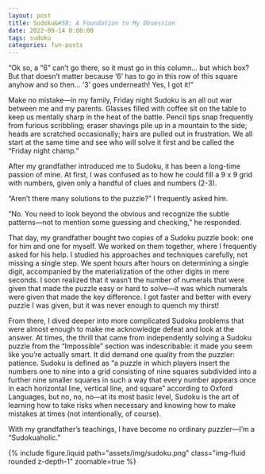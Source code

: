 ```yaml
---
layout: post
title: Sudoku&#58; A Foundation to My Obsession
date: 2022-09-14 0:00:00
tags: sudoku
categories: fun-posts
---
```


“Ok so, a “6” can’t go there, so it must go in this column… but which box? But that doesn’t matter because ‘6’ has to go in this row of this square anyhow and so then… ‘3’ goes underneath! Yes, I got it!”

Make no mistake—in my family, Friday night Sudoku is an all out war between me and my parents. Glasses filled with coffee sit on the table to keep us mentally sharp in the heat of the battle. Pencil tips snap frequently from furious scribbling; eraser shavings pile up in a mountain to the side; heads are scratched occasionally; hairs are pulled out in frustration. We all start at the same time and see who will solve it first and be called the “Friday night champ.”

After my grandfather introduced me to Sudoku, it has been a long-time passion of mine. At first, I was confused as to how he could fill a 9 x 9 grid with numbers, given only a handful of clues and numbers (2-3).

“Aren’t there many solutions to the puzzle?” I frequently asked him.

“No. You need to look beyond the obvious and recognize the subtle patterns—not to mention some guessing and checking,” he responded.

That day, my grandfather bought two copies of a Sudoku puzzle book: one for him and one for myself. We worked on them together, where I frequently asked for his help. I studied his approaches and techniques carefully, not missing a single step. We spent hours after hours on determining a single digit, accompanied by the materialization of the other digits in mere seconds. I soon realized that it wasn’t the number of numerals that were given that made the puzzle easy or hard to solve—it was which numerals were given that made the key difference. I got faster and better with every puzzle I was given, but it was never enough to quench my thirst!

From there, I dived deeper into more complicated Sudoku problems that were almost enough to make me acknowledge defeat and look at the answer. At times, the thrill that came from independently solving a Sudoku puzzle from the “Impossible” section was indescribable: it made you seem like you’re actually smart. It did demand one quality from the puzzler: patience. Sudoku is defined as “a puzzle in which players insert the numbers one to nine into a grid consisting of nine squares subdivided into a further nine smaller squares in such a way that every number appears once in each horizontal line, vertical line, and square” according to Oxford Languages, but no, no, no—at its most basic level, Sudoku is the art of learning how to take risks when necessary and knowing how to make mistakes at times (not intentionally, of course).

With my grandfather’s teachings, I have become no ordinary puzzler—I’m a “Sudokuaholic.”

<div class="row mt-3">
    <div class="col-sm mt-3 mt-md-0">
        {% include figure.liquid path="assets/img/sudoku.png" class="img-fluid rounded z-depth-1" zoomable=true %}
    </div>
</div>
